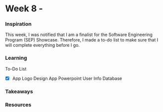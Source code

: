 # Week 8 - 

### Inspiration
This week, I was notified that I am a finalist for the Software Engineering Program (SEP) Showcase. Therefore, I made a to-do list to make sure that I will complete everything before I go. 

### Learning
To-Do List
- [x] App Logo
Design App 
Powerpoint 
User Info Database


### Takeaways 

### Resources